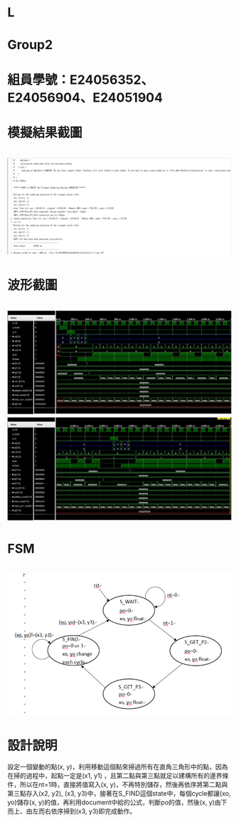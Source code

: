 L
===============================
# Group2
組員學號：E24056352、E24056904、E24051904
===============================
模擬結果截圖
===============================
![image](https://github.com/FPGAGROUP2/2019_FPGA_Design_Group2/blob/master/HW0/img/result.jpg)
===============================
波形截圖
===============================
![image](https://github.com/FPGAGROUP2/2019_FPGA_Design_Group2/blob/master/HW0/img/waveform1.jpg)
![image](https://github.com/FPGAGROUP2/2019_FPGA_Design_Group2/blob/master/HW0/img/waveform2.jpg)
===============================
FSM
===============================
![image](https://github.com/FPGAGROUP2/2019_FPGA_Design_Group2/blob/master/HW0/img/FSM_LAB00.PNG)
===============================
設計說明
===============================
設定一個變動的點(x, y)，利用移動這個點來掃過所有在直角三角形中的點，因為在掃的過程中，起點一定是(x1, y1) ，且第二點與第三點就足以建構所有的邊界條件，所以在nt=1時，直接將值寫入(x, y)，不再特別儲存，然後再依序將第二點與第三點存入(x2, y2), (x3, y3)中，接著在S_FIND這個state中，每個cycle都讓(xo, yo)儲存(x, y)的值，再利用document中給的公式，判斷po的值，然後(x, y)由下而上、由左而右依序掃到(x3, y3)即完成動作。
